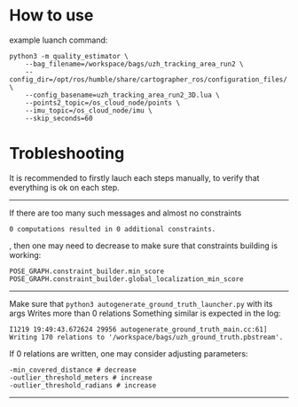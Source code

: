 # How to use

example luanch command:
```
python3 -m quality_estimator \
    --bag_filename=/workspace/bags/uzh_tracking_area_run2 \
    --config_dir=/opt/ros/humble/share/cartographer_ros/configuration_files/ \
    --config_basename=uzh_tracking_area_run2_3D.lua \
    --points2_topic=/os_cloud_node/points \
    --imu_topic=/os_cloud_node/imu \
    --skip_seconds=60
```

# Trobleshooting

It is recommended to firstly lauch each steps manually, to verify that everything is ok on each step.

---

If there are too many such messages and almost no constraints
```
0 computations resulted in 0 additional constraints.
```
, then one may need to decrease to make sure that constraints building is working:
```
POSE_GRAPH.constraint_builder.min_score
POSE_GRAPH.constraint_builder.global_localization_min_score 

```

---

Make sure that 
`python3 autogenerate_ground_truth_launcher.py` with its args Writes more than 0 relations 
Something similar is expected in the log:
```
I1219 19:49:43.672624 29956 autogenerate_ground_truth_main.cc:61] Writing 170 relations to '/workspace/bags/uzh_ground_truth.pbstream'.
```

If 0 relations are written, one may consider adjusting parameters:
```
-min_covered_distance # decrease 
-outlier_threshold_meters # increase
-outlier_threshold_radians # increase
```

---
